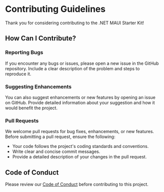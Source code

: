# Contributing Guidelines

Thank you for considering contributing to the .NET MAUI Starter Kit!

## How Can I Contribute?

### Reporting Bugs

If you encounter any bugs or issues, please open a new issue in the GitHub repository. Include a clear description of the problem and steps to reproduce it.

### Suggesting Enhancements

You can also suggest enhancements or new features by opening an issue on GitHub. Provide detailed information about your suggestion and how it would benefit the project.

### Pull Requests

We welcome pull requests for bug fixes, enhancements, or new features. Before submitting a pull request, ensure the following:

- Your code follows the project's coding standards and conventions.
- Write clear and concise commit messages.
- Provide a detailed description of your changes in the pull request.

## Code of Conduct

Please review our [Code of Conduct](./CODE_OF_CONDUCT.md) before contributing to this project.
